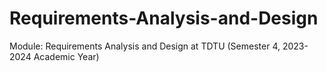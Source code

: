 # Requirements-Analysis-and-Design
 Module: Requirements Analysis and Design at TDTU (Semester 4, 2023-2024 Academic Year)
